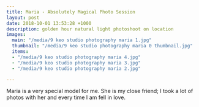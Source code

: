 ```yaml
---
title: Maria - Absolutely Magical Photo Session
layout: post
date: 2018-10-01 13:53:28 +1000
description: golden hour natural light photoshoot on location
images:
  main: "/media/9 keo studio photography maria 1.jpg"
  thumbnail: "/media/9 keo studio photography maria 0 thumbnail.jpg"
  items:
  - "/media/9 keo studio photography maria 4.jpg"
  - "/media/9 keo studio photography maria 3.jpg"
  - "/media/9 keo studio photography maria 2.jpg"

---
```

Maria is a very special model for me. She is my close friend; I took a lot of photos with her and every time I am fell in love.